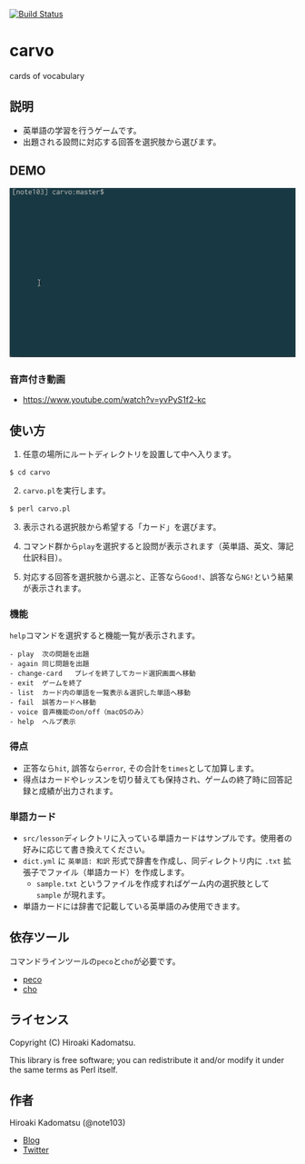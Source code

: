 [![Build Status](https://travis-ci.org/note103/carvo.svg?branch=master)](https://travis-ci.org/note103/carvo)

carvo
=====

cards of vocabulary

## 説明

- 英単語の学習を行うゲームです。
- 出題される設問に対応する回答を選択肢から選びます。

## DEMO

![](DEMO.gif)

### 音声付き動画
- https://www.youtube.com/watch?v=yvPyS1f2-kc

## 使い方

1) 任意の場所にルートディレクトリを設置して中へ入ります。
```
$ cd carvo
```

2) `carvo.pl`を実行します。
```
$ perl carvo.pl
```

3) 表示される選択肢から希望する「カード」を選びます。

4) コマンド群から`play`を選択すると設問が表示されます（英単語、英文、簿記仕訳科目）。

5) 対応する回答を選択肢から選ぶと、正答なら`Good!`、誤答なら`NG!`という結果が表示されます。

### 機能

`help`コマンドを選択すると機能一覧が表示されます。

```
- play	次の問題を出題
- again	同じ問題を出題
- change-card	プレイを終了してカード選択画面へ移動
- exit	ゲームを終了
- list	カード内の単語を一覧表示＆選択した単語へ移動
- fail	誤答カードへ移動
- voice	音声機能のon/off（macOSのみ）
- help	ヘルプ表示
```

### 得点

- 正答なら`hit`, 誤答なら`error`, その合計を`times`として加算します。
- 得点はカードやレッスンを切り替えても保持され、ゲームの終了時に回答記録と成績が出力されます。

### 単語カード

- `src/lesson`ディレクトリに入っている単語カードはサンプルです。使用者の好みに応じて書き換えてください。
- `dict.yml` に `英単語: 和訳` 形式で辞書を作成し、同ディレクトリ内に `.txt` 拡張子でファイル（単語カード）を作成します。
    - `sample.txt` というファイルを作成すればゲーム内の選択肢として `sample` が現れます。
- 単語カードには辞書で記載している英単語のみ使用できます。

## 依存ツール

コマンドラインツールの`peco`と`cho`が必要です。

- [peco](https://github.com/peco/peco)
- [cho](https://github.com/mattn/cho)

## ライセンス
Copyright (C) Hiroaki Kadomatsu.

This library is free software; you can redistribute it and/or modify it under the same terms as Perl itself.

## 作者

Hiroaki Kadomatsu (@note103)

- [Blog](http://note103.hateblo.jp/)
- [Twitter](https://twitter.com/note103)

